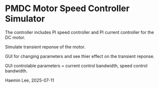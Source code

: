 # PMDC Motor Speed Controller Simulator

The controller includes PI speed controller and PI current controller for the DC motor.

Simulate transient reponse of the motor.

GUI for changing parameters and see thier effect on the transient reponse.

GUI controlable parameters = current control bandwidth, speed control bandwidth.

Haemin Lee, 2025-07-11
